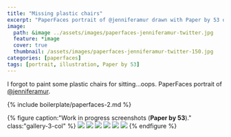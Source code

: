 ```yaml
---
title: "Missing plastic chairs"
excerpt: "PaperFaces portrait of @jenniferamur drawn with Paper by 53 on an iPad."
image: 
  path: &image ../assets/images/paperfaces-jenniferamur-twitter.jpg 
  feature: *image
  cover: true
  thumbnail: /assets/images/paperfaces-jenniferamur-twitter-150.jpg
categories: [paperfaces]
tags: [portrait, illustration, Paper by 53]
---
```


I forgot to paint some plastic chairs for sitting…oops. PaperFaces portrait of [@jenniferamur](https://twitter.com/jenniferamur).

{% include boilerplate/paperfaces-2.md %}

{% figure caption:"Work in progress screenshots (**Paper by 53**)." class:"gallery-3-col" %}
[![](/assets/images/paperfaces-jenniferamur-process-1-600.jpg)](/assets/images/paperfaces-jenniferamur-process-1-lg.jpg)
[![](/assets/images/paperfaces-jenniferamur-process-2-600.jpg)](/assets/images/paperfaces-jenniferamur-process-2-lg.jpg)
[![](/assets/images/paperfaces-jenniferamur-process-3-600.jpg)](/assets/images/paperfaces-jenniferamur-process-3-lg.jpg)
[![](/assets/images/paperfaces-jenniferamur-process-4-600.jpg)](/assets/images/paperfaces-jenniferamur-process-4-lg.jpg)
[![](/assets/images/paperfaces-jenniferamur-process-5-600.jpg)](/assets/images/paperfaces-jenniferamur-process-5-lg.jpg)
[![](/assets/images/paperfaces-jenniferamur-process-6-600.jpg)](/assets/images/paperfaces-jenniferamur-process-6-lg.jpg)
{% endfigure %}
